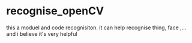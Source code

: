 # recognise_openCV
this a moduel  and code recognisiton. it can help recognise thing, face ,... and i believe it's very helpful
